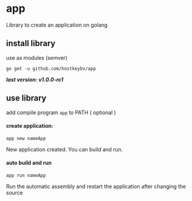 # app

Library to create an application on golang

## install library 

use as modules (semver)

    go get -u github.com/hostkeybv/app

***last version: v1.0.0-rc1***
	
## use library

add compile program `app` to PATH ( optional ) 

#### create application:

    app new nameApp

New application created. You can build and run.

#### auto build and run

    app run nameApp


Run the automatic assembly and restart the application after changing the source
